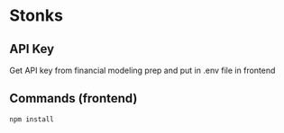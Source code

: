 # Stonks

## API Key
Get API key from financial modeling prep and put in .env file in frontend

## Commands (frontend)
```
npm install 
```